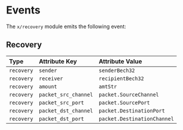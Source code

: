 <!--
order: 3
-->

# Events

The `x/recovery` module emits the following event:

## Recovery

| Type       | Attribute Key        | Attribute Value             |
| :--------- | :------------------- | :-------------------------- |
| `recovery` | `sender`             | `senderBech32`              |
| `recovery` | `receiver`           | `recipientBech32`           |
| `recovery` | `amount`             | `amtStr`                    |
| `recovery` | `packet_src_channel` | `packet.SourceChannel`      |
| `recovery` | `packet_src_port`    | `packet.SourcePort`         |
| `recovery` | `packet_dst_channel` | `packet.DestinationPort`    |
| `recovery` | `packet_dst_port`    | `packet.DestinationChannel` |
